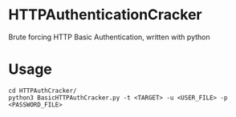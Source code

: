 # HTTPAuthenticationCracker
Brute forcing HTTP Basic Authentication, written with python

# Usage
```
cd HTTPAuthCracker/
python3 BasicHTTPAuthCracker.py -t <TARGET> -u <USER_FILE> -p <PASSWORD_FILE>
```
